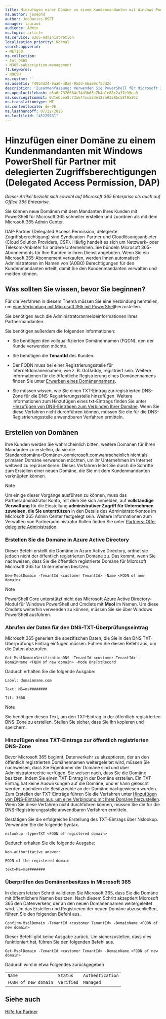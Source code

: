 ```yaml
---
title: Hinzufügen einer Domäne zu einem Kundenmandanten mit Windows PowerShell für Partner mit delegierten Zugriffsberechtigungen (Delegated Access Permission, DAP)
ms.author: josephd
author: JoeDavies-MSFT
manager: laurawi
audience: Admin
ms.topic: article
ms.service: o365-administration
localization_priority: Normal
search.appverid:
- MET150
ms.collection:
- Ent_O365
- M365-subscription-management
f1.keywords:
- NOCSH
ms.custom: ''
ms.assetid: f49b4d24-9aa0-48a6-95dd-6bae9cf53d2c
description: 'Zusammenfassung: Verwenden Sie PowerShell für Microsoft 365, um einen alternativen Domänennamen zu einem vorhandenen Kundenmandanten hinzuzufügen.'
ms.openlocfilehash: d5a6c7326684c74d3b05e7b4a1e88c2a37e99ca0
ms.sourcegitcommit: 0d1ebcea8c73a644cca3de127a93385c58f9a302
ms.translationtype: MT
ms.contentlocale: de-DE
ms.lasthandoff: 07/22/2020
ms.locfileid: "45229781"
---
```

# <a name="add-a-domain-to-a-client-tenancy-with-windows-powershell-for-delegated-access-permission-dap-partners"></a>Hinzufügen einer Domäne zu einem Kundenmandanten mit Windows PowerShell für Partner mit delegierten Zugriffsberechtigungen (Delegated Access Permission, DAP)

*Dieser Artikel bezieht sich sowohl auf Microsoft 365 Enterprise als auch auf Office 365 Enterprise.*

Sie können neue Domänen mit dem Mandanten Ihres Kunden mit PowerShell für Microsoft 365 schneller erstellen und zuordnen als mit dem Microsoft 365 Admin Center.
  
DAP-Partner (Delegated Access Permission, delegierte Zugriffsberechtigung) sind Syndication-Partner und Cloudlösungsanbieter (Cloud Solution Providers, CSP). Häufig handelt es sich um Netzwerk- oder Telekom-Anbieter für andere Unternehmen. Sie bündeln Microsoft 365-Abonnements für Ihre Kunden in ihren Dienst angeboten. Wenn Sie ein Microsoft 365-Abonnement verkaufen, werden Ihnen automatisch Administratoren im Namen von (AOBO) Berechtigungen für den Kundenmandanten erteilt, damit Sie den Kundenmandanten verwalten und melden können.
## <a name="what-do-you-need-to-know-before-you-begin"></a>Was sollten Sie wissen, bevor Sie beginnen?

Für die Verfahren in diesem Thema müssen Sie eine Verbindung herstellen, um [eine Verbindung mit Microsoft 365 mit PowerShell](connect-to-office-365-powershell.md)herzustellen.
  
Sie benötigen auch die Administratoranmeldeinformationen Ihres Partnermandanten.
  
Sie benötigen außerdem die folgenden Informationen:
  
- Sie benötigen den vollqualifizierten Domänennamen (FQDN), den der Kunde verwenden möchte.
    
- Sie benötigen die **TenantId** des Kunden.
    
- Der FQDN muss bei einer Registrierungsstelle für Internetdomänennamen, wie z. B. GoDaddy, registriert sein. Weitere Informationen für die öffentliche Registrierung eines Domänennamens finden Sie unter [Erwerben eines Domänennamens](https://go.microsoft.com/fwlink/p/?LinkId=532541).
    
- Sie müssen wissen, wie Sie einen TXT-Eintrag zur registrierten DNS-Zone für die DNS-Registrierungsstelle hinzufügen. Weitere Informationen zum Hinzufügen eines txt-Eintrags finden Sie unter [Hinzufügen von DNS-Einträgen zum Verbinden Ihrer Domäne](https://go.microsoft.com/fwlink/p/?LinkId=532542). Wenn Sie diese Verfahren nicht durchführen können, müssen Sie die für die DNS-Registrierungsstelle anwendbaren Verfahren ermitteln.
    
## <a name="create-domains"></a>Erstellen von Domänen

 Ihre Kunden werden Sie wahrscheinlich bitten, weitere Domänen für ihren Mandanten zu erstellen, da sie die Standarddomäne<Domäne>.onmicrosoft.comwahrscheinlich nicht als primären Domäne verwenden möchten, um ihr Unternehmen im Internet weltweit zu repräsentieren. Dieses Verfahren leitet Sie durch die Schritte zum Erstellen einer neuen Domäne, die Sie mit dem Kundenmandanten verknüpfen können.
  
> [!NOTE]
> Um einige dieser Vorgänge ausführen zu können, muss das Partneradministrator Konto, mit dem Sie sich anmelden, auf **vollständige Verwaltung** für die Einstellung **administrativer Zugriff für Unternehmen zuweisen, die Sie unterstützen** in den Details des Administratorkontos im Microsoft 365 Admin Center festgelegt sein. Weitere Informationen zum Verwalten von Partneradministrator Rollen finden Sie unter [Partners: Offer delegierte Administration](https://go.microsoft.com/fwlink/p/?LinkId=532435). 
  
### <a name="create-the-domain-in-azure-active-directory"></a>Erstellen Sie die Domäne in Azure Active Directory

Dieser Befehl erstellt die Domäne in Azure Active Directory, ordnet sie jedoch nicht der öffentlich registrierten Domäne zu. Das kommt, wenn Sie nachweisen, dass Sie die öffentlich registrierte Domäne für Microsoft Microsoft 365 für Unternehmen besitzen.
  
```
New-MsolDomain -TenantId <customer TenantId> -Name <FQDN of new domain>
```

>[!Note]
>PowerShell Core unterstützt nicht das Microsoft Azure Active Directory-Modul für Windows PowerShell und Cmdlets mit **Msol** im Namen. Um diese Cmdlets weiterhin verwenden zu können, müssen Sie sie über Windows PowerShell ausführen.
>

### <a name="get-the-data-for-the-dns-txt-verification-record"></a>Abrufen der Daten für den DNS-TXT-Überprüfungseintrag

 Microsoft 365 generiert die spezifischen Daten, die Sie in den DNS TXT-Überprüfungs Eintrag einfügen müssen. Führen Sie diesen Befehl aus, um die Daten abzurufen.
  
```
Get-MsolDomainVerificationDNS -TenantId <customer TenantId> -DomainName <FQDN of new domain> -Mode DnsTxtRecord
```

Dadurch erhalten Sie die folgende Ausgabe:
  
 `Label: domainname.com`
  
 `Text: MS=ms########`
  
 `Ttl: 3600`
  
> [!NOTE]
> Sie benötigen diesen Text, um den TXT-Eintrag in der öffentlich registrierten DNS-Zone zu erstellen. Stellen Sie sicher, dass Sie ihn kopieren und speichern. 
  
### <a name="add-a-txt-record-to-the-publically-registered-dns-zone"></a>Hinzufügen eines TXT-Eintrags zur öffentlich registrierten DNS-Zone

Bevor Microsoft 365 beginnt, Datenverkehr zu akzeptieren, der an den öffentlich registrierten Domänennamen weitergeleitet wird, müssen Sie nachweisen, dass Sie Eigentümer der Domäne sind und über Administratorrechte verfügen. Sie weisen nach, dass Sie die Domäne besitzen, indem Sie einen TXT-Eintrag in der Domäne erstellen. Ein TXT-Eintrag hat keine Auswirkungen auf die Domäne, und er kann gelöscht werden, nachdem die Besitzrechte an der Domäne nachgewiesen wurden. Zum Erstellen der TXT-Einträge führen Sie die Verfahren unter [Hinzufügen von DNS-Einträgen aus, um eine Verbindung mit Ihrer Domäne herzustellen](https://go.microsoft.com/fwlink/p/?LinkId=532542). Wenn Sie diese Verfahren nicht durchführen können, müssen Sie die für die DNS-Registrierungsstelle anwendbaren Verfahren ermitteln.
  
Bestätigen Sie die erfolgreiche Erstellung des TXT-Eintrags über Nslookup. Verwenden Sie die folgende Syntax.
  
```
nslookup -type=TXT <FQDN of registered domain>
```

Dadurch erhalten Sie die folgende Ausgabe:
  
 `Non-authoritative answer:`
  
 `FQDN of the registered domain`
  
 `text=MS=ms########`
  
### <a name="validate-domain-ownership-in-microsoft-365"></a>Überprüfen des Domänenbesitzes in Microsoft 365

In diesem letzten Schritt validieren Sie Microsoft 365, dass Sie die Domäne mit öffentlichem Namen besitzen. Nach diesem Schritt akzeptiert Microsoft 365 den Datenverkehr, der an den neuen Domänennamen weitergeleitet wird. Um das Erstellen und Registrieren der neuen Domäne abzuschließen, führen Sie den folgenden Befehl aus. 
  
```
Confirm-MsolDomain -TenantId <customer TenantId> -DomainName <FQDN of new domain>
```

Dieser Befehl gibt keine Ausgabe zurück. Um sicherzustellen, dass dies funktioniert hat, führen Sie den folgenden Befehl aus.
  
```
Get-MsolDomain -TenantId <customer TenantId> -DomainName <FQDN of new domain>
```

Dadurch wird in etwa Folgendes zurückgegeben
  
||||
|:-----|:-----|:-----|
| `Name` <br/> | `Status` <br/> | `Authentication` <br/> |
| `FQDN of new domain` <br/> | `Verified` <br/> | `Managed` <br/> |
   
## <a name="see-also"></a>Siehe auch

#### 

[Hilfe für Partner](https://go.microsoft.com/fwlink/p/?LinkID=533477)

